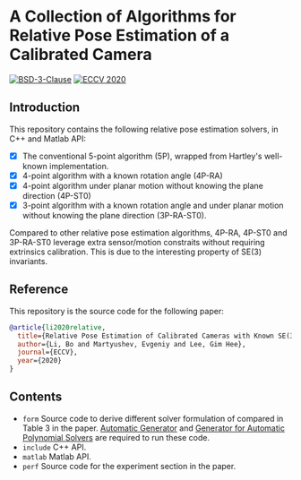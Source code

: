 # A Collection of Algorithms for Relative Pose Estimation of a Calibrated Camera

[![BSD-3-Clause](https://img.shields.io/github/license/prclibo/relative_pose)](https://github.com/prclibo/relative_pose/blob/master/LICENSE)
[![ECCV 2020](https://img.shields.io/badge/ECCV-2020-%231b75bc)]()

## Introduction

This repository contains the following relative pose estimation solvers, in C++ and Matlab API:

* [x] The conventional 5-point algorithm (5P), wrapped from Hartley's well-known implementation.
* [x] 4-point algorithm with a known rotation angle (4P-RA)
* [x] 4-point algorithm under planar motion without knowing the plane direction (4P-ST0)
* [x] 3-point algorithm with a known rotation angle and under planar motion without knowing the plane direction (3P-RA-ST0).

Compared to other relative pose estimation algorithms, 4P-RA, 4P-ST0 and 3P-RA-ST0 leverage extra sensor/motion constraits without requiring extrinsics calibration. This is due to the interesting property of SE(3) invariants.

## Reference

This repository is the source code for the following paper:

```bibtex
@article{li2020relative,
  title={Relative Pose Estimation of Calibrated Cameras with Known SE(3) Invariants},
  author={Li, Bo and Martyushev, Evgeniy and Lee, Gim Hee},
  journal={ECCV},
  year={2020}
}
```

## Contents

* `form` Source code to derive different solver formulation of compared in Table 3 in the paper. [Automatic Generator](https://github.com/PavelTrutman/Automatic-Generator) and [Generator for Automatic Polynomial Solvers](https://github.com/prclibo/gaps) are required to run these code.
* `include` C++ API.
* `matlab` Matlab API.
* `perf` Source code for the experiment section in the paper.
